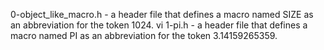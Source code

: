 0-object_like_macro.h - a header file that defines a macro named SIZE as an abbreviation for the token 1024.
vi 1-pi.h - a header file that defines a macro named PI as an abbreviation for the token 3.14159265359.
